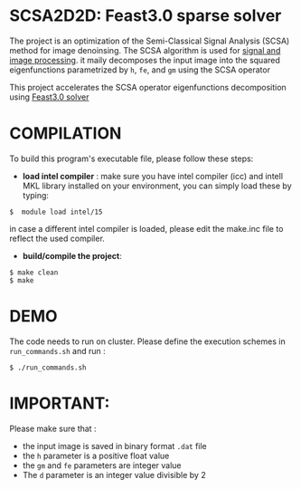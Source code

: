 # SCSA2D2D:  Feast3.0 sparse solver  


The project is an optimization of the Semi-Classical Signal Analysis (SCSA) method for image denoinsing. The SCSA algorithm is used for [signal and image processing](https://ieeexplore.ieee.org/search/searchresult.jsp?newsearch=true&queryText=Eigenfunctions%20of%20the%20Schr%C3%B6dinger%20Operator).  it maily  decomposes the input image into the squared eigenfunctions parametrized by `h`, `fe`, and `gm` using the SCSA operator 

This project accelerates the SCSA operator eigenfunctions decomposition using [Feast3.0 solver](https://www.feast-solver.org/) 




# COMPILATION
  To build this program's executable file, please follow these steps:

  - **load intel compiler** : make sure you have intel compiler (icc) and intell MKL library installed on your environment, you can simply load these by typing:
  ```
  $  module load intel/15
  ```
  in case a different intel compiler is loaded, please edit the make.inc file to reflect the used compiler. 

  - **build/compile the project**:
  ```
  $ make clean 
  $ make
  ```



# DEMO
The code needs to run on cluster. Please define the execution schemes in `run_commands.sh` and run :

```
$ ./run_commands.sh
```

    
# IMPORTANT:
Please make sure that :
  - the input image is saved in binary format `.dat` file 
  - the `h` parameter is a positive float value
  - the `gm` and `fe` parameters are integer value
  - The `d` parameter is an integer value divisible by 2

